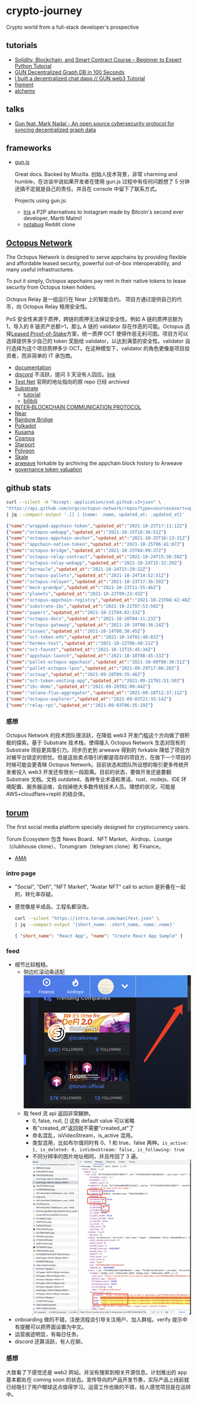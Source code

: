 # crypto-journey

Crypto world from a full-stack developer's prospective

## tutorials

- [Solidity, Blockchain, and Smart Contract Course – Beginner to Expert Python Tutorial](https://www.youtube.com/watch?v=M576WGiDBdQ)
- [GUN Decentralized Graph DB in 100 Seconds](https://www.youtube.com/watch?v=oTQXzhm8w_8)
- [I built a decentralized chat dapp // GUN web3 Tutorial](https://www.youtube.com/watch?v=J5x3OMXjgMc)
- [figment](https://learn.figment.io/)
- [alchemy](https://www.alchemy.com)

## talks

- [Gun feat. Mark Nadal - An open source cybersecurity protocol for syncing decentralized graph data](https://www.youtube.com/watch?v=_eo_7BxTrmc)

## frameworks

- [gun.js](https://gun.eco/)

  Great docs. Backed by Mozilla. 创始人技术背景，非常 charming and humble，在访谈中说如果开发者在使用 gun.js 过程中有任何问题想了 5 分钟还搞不定就是自己的责任。并且在 console 中留下了联系方式。

  Projects using gun.js:

  - [Iris](https://iris.to/) a P2P alternatives to Instagram made by Bitcoin's second ever developer, Martti Malmi!
  - [notabug](http://notabug.io/) Reddit clone

## [Octopus Network](https://oct.network/)

The Octopus Network is designed to serve appchains by providing flexible and affordable leased security, powerful out-of-box interoperability, and many useful infrastructures.

To put it simply, Octopus appchains pay rent in their native tokens to lease security from Octopus token holders.

Octopus Relay 是一组运行在 Near 上的智能合约。 项目方通过提供自己的代币，向 Octopus Relay 租用安全性。

PoS 安全性来源于质押，跨链的质押无法保证安全性。例如 A 链的质押总额为 1，导入的 B 链资产总额>1，那么 A 链的 validator 存在作恶的可能。Octopus 选择[Leased Proof-of-Stake](https://docs.oct.network/general/octopus-staking.html)方案，统一质押 OCT 使得作恶无利可图。项目方可以选择提供多少自己的 token 奖励给 validator，以达到满意的安全性。validator 自行选择为这个项目质押多少 OCT。在这种模型下，validator 的角色更像是项目投资者，而非简单的 IT 承包商。

- [documentation](https://docs.oct.network/)
- [discord](https://discord.gg/6GTJBkZA9Q) 不活跃，提问 3 天没有人回应。[link](https://discord.com/channels/820671513594167336/820671513594167339/901079934741663744)
- [Test Net](https://github.com/octopus-network/octopus-pallets/tree/main/appchain) 官网的地址指向的原 repo 已经 archived
- [Substrate](https://www.parity.io/technologies/substrate/)
  - [tutorial](https://docs.substrate.io/tutorials/v3/create-your-first-substrate-chain/)
  - [bilibili](https://space.bilibili.com/67358318/channel/detail?cid=106401)
- [INTER‑BLOCKCHAIN COMMUNICATION PROTOCOL](https://ibcprotocol.org/)
- [Near](https://near.org/)
- [Rainbow Bridge](https://near.org/blog/the-rainbow-bridge-is-live/)
- [Polkadot](https://polkadot.network/)
- [Kusama](https://kusama.network/)
- [Cosmos](https://cosmos.network/)
- [Starport](https://github.com/tendermint/starport)
- [Polygon](https://polygon.technology/)
- [Skale](https://skale.network/)
- [arweave](https://www.arweave.org/) forkable by archiving the appchain block history to Arweave
- [governance token valuation](https://github.com/coinfund/governance-model)

## github stats

```bash
curl --silent -H "Accept: application/vnd.github.v3+json" \
"https://api.github.com/orgs/octopus-network/repos?type=sources&sort=updated" \
| jq --compact-output '.[] | {name: .name, updated_at: .updated_at}'
```

```json
{"name":"wrapped-appchain-token","updated_at":"2021-10-25T17:11:12Z"}
{"name":"octopus-webapp","updated_at":"2021-10-25T16:36:51Z"}
{"name":"octopus-appchain-anchor","updated_at":"2021-10-25T16:13:31Z"}
{"name":"appchain-native-token","updated_at":"2021-10-25T06:41:07Z"}
{"name":"octopus-bridge","updated_at":"2021-10-25T04:09:37Z"}
{"name":"octopus-relay-contract","updated_at":"2021-10-24T15:36:58Z"}
{"name":"octopus-relay-webapp","updated_at":"2021-10-24T15:32:29Z"}
{"name":"barnacle","updated_at":"2021-10-24T15:29:22Z"}
{"name":"octopus-pallets","updated_at":"2021-10-24T14:52:51Z"}
{"name":"octopus-relayer","updated_at":"2021-10-23T17:36:50Z"}
{"name":"mock-grandpa","updated_at":"2021-10-23T11:55:46Z"}
{"name":"planets","updated_at":"2021-10-23T09:23:43Z"}
{"name":"octopus-appchain-registry","updated_at":"2021-10-23T08:42:48Z"}
{"name":"substrate-ibc","updated_at":"2021-10-21T07:53:50Z"}
{"name":"papers","updated_at":"2021-10-21T04:02:53Z"}
{"name":"octopus-docs","updated_at":"2021-10-20T04:11:23Z"}
{"name":"octopus-gateway","updated_at":"2021-10-19T08:36:24Z"}
{"name":"issues","updated_at":"2021-10-14T08:38:45Z"}
{"name":"oct-token-eth","updated_at":"2021-10-14T01:48:02Z"}
{"name":"hermes-test","updated_at":"2021-10-12T06:48:21Z"}
{"name":"oct-faucet","updated_at":"2021-10-11T15:45:34Z"}
{"name":"appchain-launch","updated_at":"2021-10-10T08:45:33Z"}
{"name":"pallet-octopus-appchain","updated_at":"2021-10-09T08:30:51Z"}
{"name":"pallet-octopus-lpos","updated_at":"2021-09-29T17:06:20Z"}
{"name":"octoup","updated_at":"2021-09-28T09:35:46Z"}
{"name":"oct-token-vesting-app","updated_at":"2021-09-21T01:51:50Z"}
{"name":"ibc-demo","updated_at":"2021-09-20T02:00:44Z"}
{"name":"solana-flux-aggregator","updated_at":"2021-09-18T12:37:11Z"}
{"name":"octopus-explorer","updated_at":"2021-09-03T21:35:14Z"}
{"name":"relay-rpc","updated_at":"2021-09-03T06:35:19Z"}
```

### 感想

Octopus Network 的技术团队很活跃，在降低 web3 开发门槛这个方向做了很积极的探索。基于 Substrate 技术栈，使得接入 Octopus Network 生态对现有的 Substrate 项目更具吸引力。同步历史到 arweave 得到的 forkable 降低了项目方对被平台锁定的担忧。但是这些卖点吸引的都是现存的项目方，在做下一个项目的时候可能会更青睐 Octopus Network。目前状态和团队所设想的吸引更多传统开发者投入 web3 开发还有很长一段距离。目前的状态，要做开发还是要翻 Substrate 文档。文档 outdated、各种专业术语和黑话、rust、nodejs、IDE 环境配置、服务器运维，会挡掉绝大多数传统技术人员。理想的状况，可能是 AWS+cloudflare+replit 的结合体。

## [torum](https://torum.com/)

The first social media platform specially designed for cryptocurrency users.

Torum Ecosystem 包含 News Board、NFT Market、Airdrop、Lounge（clubhouse clone）、Torumgram（telegram clone）和 Finance。

- [AMA](https://www.bilibili.com/video/BV1Gi4y1N7GV)

### intro page

- "Social", "Defi", "NFT Market", "Avatar NFT" call to action 是折叠在一起的，转化率存疑。
- 感觉像是半成品，工程名都没改。

  ```bash
  curl --silent "https://intro.torum.com/manifest.json" \
  | jq --compact-output '{short_name: .short_name, name:.name}'
  ```

  ```json
  { "short_name": "React App", "name": "Create React App Sample" }
  ```

### feed

- 细节比较粗糙。
  - 侧边栏滚动条适配
    ![screenshot](assets/torum-scrollbar.png)
  - 取 feed 流 api 返回非常臃肿。
    - 0, false, null, [] 这些 default value 可以省略
    - 有"created_dt"返回就不需要"created_at"了
    - 命名混乱，isVideoStream，is_active 混用。
    - 类型混用，比如布尔值同时有 0、1 和 true、false 两种。`is_active: 1, is_deleted: 0, isVideoStream: false, is_following: true`
    - 不同分辨率的图片地址相同，并且传回了 3 遍。
      ![screenshot](assets/torum-feed.png)
- onboarding 做的不错，注册流程会引导关注用户、加入群组。verify 提示中有提醒可以把界面设置为中文。
- 运营痕迹明显，有每日任务。
- discord 还算活跃，有人在聊。

### 感想

大致看了下感觉还是 web2 网站。并没有搜索到相关开源信息。计划推出的 app 基本都处在 coming soon 的状态。宣传导向的产品开发节奏，实际产品上线前就已经吸引了用户眼球这点值得学习。运营工作也做的不错，给人感觉项目是在运转中。
